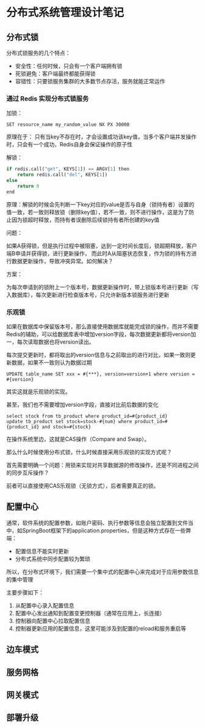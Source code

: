 # 分布式系统管理设计笔记

## 分布式锁

分布式锁服务的几个特点：

* 安全性：任何时候，只会有一个客户端拥有锁
* 死锁避免：客户端最终都能获得锁
* 容错性：只要锁服务集群的大多数节点存活，服务就能正常运作 

### 通过 Redis 实现分布式锁服务

加锁：

`SET resource_name my_random_value NX PX 30000`

原理在于： 只有当key不存在时，才会设置成功该key值，当多个客户端并发操作时，只会有一个成功，Redis自身会保证操作的原子性

解锁：

```python
if redis.call("get", KEYS[1]) == ARGV[1] then
	return redis.call("del", KEYS[1])
else 
	return 0
end

```

原理：解锁的时候会先判断一下key对应的value是否与自身（锁持有者）设置的值一致，若一致则释放锁（删除key值），若不一致，则不进行操作，这是为了防止因为锁超时释放，而持有者误删除后续锁持有者所创建的key值

问题：

如果A获得锁，但是执行过程中被阻塞，达到一定时间长度后，锁超期释放，客户端B申请并获得锁，进行更新操作， 而此时A从阻塞状态恢复，作为锁的持有方进行数据更新操作，导致冲突异常。如何解决？

方案：

为每次申请到的锁附上一个版本号，数据更新操作时，带上锁版本号进行更新（写入数据库），每次更新进行检查版本号，只允许新版本锁服务进行更新


### 乐观锁

如果在数据库中保留版本号，那么直接使用数据库就能完成锁的操作，而并不需要Redis的辅助，可以给数据库表中增加version字段，每次数据更新都将version加一，每次读取数据也将version读出。

每次提交更新时，都将取出的version信息与之前取出的进行对比，如果一致则更新数据，如果不一致则认为数据过期

`UPDATE table_name SET xxx = #{***}, version=version+1 where version = #{version}`

其实这就是乐观锁的实现。

甚至，我们也不需要增加version字段，直接对比前后数据的变化

```
select stock from tb_product where product_id=#{product_id}
update tb_product set stock=stock-#{num} where product_id=#{product_id} and stock=#{stock}
```

在操作系统里边，这就是CAS操作（Compare and Swap）。

那么什么时候使用分布式锁，什么时候直接采用乐观锁的实现方式呢？

首先需要明确一个问题：用锁来实现对共享数据源的修改操作，还是不同进程之间的同步互斥操作？

前者可以直接使用CAS乐观锁（无锁方式），后者需要真正的锁。

## 配置中心

通常，软件系统的配置参数，如账户密码、执行参数等信息会独立配置到文件当中，如SpringBoot框架下的application.properties，但是这种方式存在一些弊端：

* 配置信息不能实时更新
* 分布式系统中同步配置较为繁琐

所以，在分布式环境下，我们需要一个集中式的配置中心来完成对于应用参数信息的集中管理
 
 主要步骤如下：
 
 1. 从配置中心录入配置信息
 2. 配置中心发出通知到配置变更控制器（通常在应用上，长连接）
 3. 控制器向配置中心拉取配置信息
 4. 控制器更新应用的配置信息，这里可能涉及到配置的reload和服务重启等
 

## 边车模式

## 服务网格

## 网关模式

## 部署升级